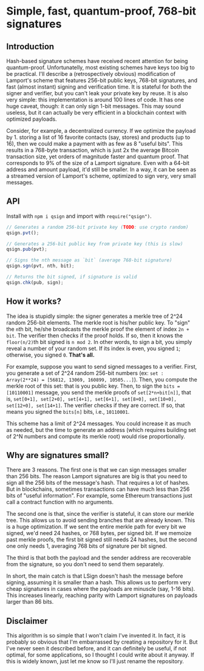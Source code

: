 Simple, fast, quantum-proof, 768-bit signatures
===============================================

Introduction
------------

Hash-based signature schemes have received recent attention
for being quantum-proof. Unfortunatelly, most existing
schemes have keys too big to be practical. I'll describe a
(retrospectively obvious) modification of Lamport's scheme
that features 256-bit public keys, 768-bit signatures, and
fast (almost instant) signing and verification time. It is
stateful for both the signer and verifier, but you can't
leak your private key by reuse. It is also very simple: this
implementation is around 100 lines of code. It has one huge
caveat, though: it can only sign 1-bit messages. This may
sound useless, but it can actually be very efficient in a
blockchain context with optimized payloads.

Consider, for example, a decentralized currency. If we
optimize the payload by 1. storing a list of 16 favorite
contacts (say, stores) and products (up to 16), then we
could make a payment with as few as 8 "useful bits". This
results in a 768-byte transaction, which is just 2x the
average Bitcoin transaction size, yet orders of magnitude
faster and quantum proof. That corresponds to 9% of the size
of a Lamport signature. Even with a 64-bit address and
amount payload, it'd still be smaller. In a way, it can be
seen as a streamed version of Lamport's scheme, optimized
to sign very, very small messages.

API
---

Install with `npm i qsign` and import with `require("qsign")`.

```javascript
// Generates a random 256-bit private key (TODO: use crypto random)
qsign.pvt();

// Generates a 256-bit public key from private key (this is slow)
qsign.pub(pvt);

// Signs the nth message as `bit` (average 768-bit signature)
qsign.sgn(pvt, nth, bit);

// Returns the bit signed, if signature is valid
qsign.chk(pub, sign);
```

How it works?
-------------

The idea is stupidly simple: the signer generates a merkle
tree of 2^24 random 256-bit elements. The merkle root is
his/her public key. To "sign" the `n`th bit, he/she
broadcasts the merkle proof the element of index `2n + bit`.
The verifier then checks if the proof holds. If so, then it
knows the `floor(n/2)`th bit signed is `n mod 2`. In other
words, to sign a bit, you simply reveal a number of your
random set. If its index is even, you signed `1`; otherwise,
you signed `0`. **That's all.**

For example, suppose you want to send signed messages to a
verifier. First, you generate a set of 2^24 random 256-bit
numbers (ex: `set : Array(2**24) = [56812, 13069, 160899,
10505...]`). Then, you compute the merkle root of this set:
that is you public key. Then, to sign the `bits =
[10110001]` message, you send the merkle proofs of
`set[2*n+bit[n]]`, that is, `set[0+1], set[2+0], set[4+1],
set[6+1], set[8+0], set[10+0], set[12+0], set[14+1]`. The
verifier checks if they are correct. If so, that means you
signed the `bits[n]` bits, i.e., `10110001`.

This scheme has a limit of 2^24 messages. You could
increase it as much as needed, but the time to generate an
address (which requires building set of 2^N numbers and
compute its merkle root) would rise proportionally.

Why are signatures small?
-------------------------

There are 3 reasons. The first one is that we can sign
messages smaller than 256 bits. The reason Lamport
signatures are big is that you need to sign all the 256 bits
of the message's hash. That requires a lot of hashes. But in
blockchains, sometimes transactions can have much less than
256 bits of "useful information". For example, some Ethereum
transactions just call a contract function with no
arguments.

The second one is that, since the verifier is stateful, it
can store our merkle tree. This allows us to avoid sending
branches that are already known. This is a huge
optimization. If we sent the entire merkle path for every
bit we signed, we'd need 24 hashes, or 768 bytes, per signed
bit. If we memoize past merkle proofs, the first bit signed
still needs 24 hashes, but the second one only needs 1,
averaging 768 bits of signature per bit signed.

The third is that both the payload and the sender address
are recoverable from the signature, so you don't need to
send them separately.

In short, the main catch is that LSign doesn't hash the
message before signing, assuming it is smaller than a hash.
This allows us to perform very cheap signatures in cases
where the payloads are minuscle (say, 1-16 bits). This
increases linearly, reaching parity with Lamport signatures
on payloads larger than 86 bits.

Disclaimer
----------

This algorithm is so simple that I won't claim I've invented
it. In fact, it is probably so obvious that I'm embarrassed
by creating a repository for it. But I've never seen it
described before, and it can definitely be useful, if not
optimal, for some applications, so I thought I could write
about it anyway. If this is widely known, just let me know
so I'll just rename the repository.
